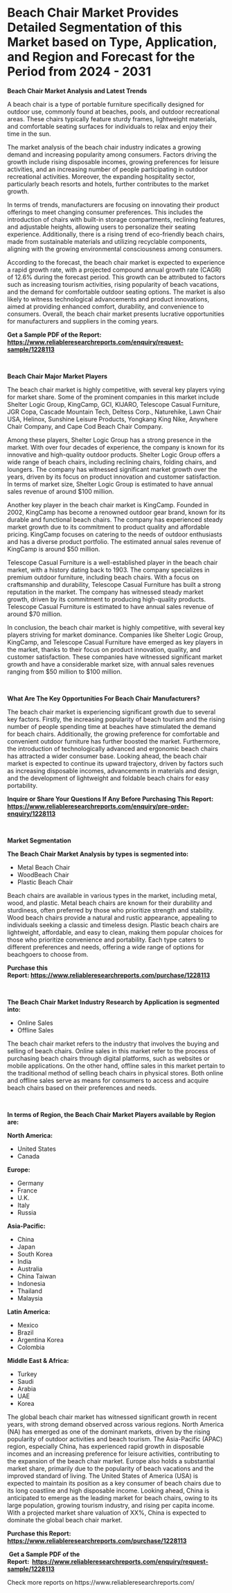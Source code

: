 <p><h1>Beach Chair Market Provides Detailed Segmentation of this Market based on Type, Application, and Region and Forecast for the Period from 2024 - 2031</h1></p><p><strong>Beach Chair Market Analysis and Latest Trends</strong></p>
<p><p>A beach chair is a type of portable furniture specifically designed for outdoor use, commonly found at beaches, pools, and outdoor recreational areas. These chairs typically feature sturdy frames, lightweight materials, and comfortable seating surfaces for individuals to relax and enjoy their time in the sun.</p><p>The market analysis of the beach chair industry indicates a growing demand and increasing popularity among consumers. Factors driving the growth include rising disposable incomes, growing preferences for leisure activities, and an increasing number of people participating in outdoor recreational activities. Moreover, the expanding hospitality sector, particularly beach resorts and hotels, further contributes to the market growth.</p><p>In terms of trends, manufacturers are focusing on innovating their product offerings to meet changing consumer preferences. This includes the introduction of chairs with built-in storage compartments, reclining features, and adjustable heights, allowing users to personalize their seating experience. Additionally, there is a rising trend of eco-friendly beach chairs, made from sustainable materials and utilizing recyclable components, aligning with the growing environmental consciousness among consumers.</p><p>According to the forecast, the beach chair market is expected to experience a rapid growth rate, with a projected compound annual growth rate (CAGR) of 12.6% during the forecast period. This growth can be attributed to factors such as increasing tourism activities, rising popularity of beach vacations, and the demand for comfortable outdoor seating options. The market is also likely to witness technological advancements and product innovations, aimed at providing enhanced comfort, durability, and convenience to consumers. Overall, the beach chair market presents lucrative opportunities for manufacturers and suppliers in the coming years.</p></p>
<p><strong>Get a Sample PDF of the Report:&nbsp; <a href="https://www.reliableresearchreports.com/enquiry/request-sample/1228113">https://www.reliableresearchreports.com/enquiry/request-sample/1228113</a></strong></p>
<p>&nbsp;</p>
<p><strong>Beach Chair Major Market Players</strong></p>
<p><p>The beach chair market is highly competitive, with several key players vying for market share. Some of the prominent companies in this market include Shelter Logic Group, KingCamp, GCI, KIJARO, Telescope Casual Furniture, JGR Copa, Cascade Mountain Tech, Deltess Corp., Naturehike, Lawn Chair USA, Helinox, Sunshine Leisure Products, Yongkang King Nike, Anywhere Chair Company, and Cape Cod Beach Chair Company.</p><p>Among these players, Shelter Logic Group has a strong presence in the market. With over four decades of experience, the company is known for its innovative and high-quality outdoor products. Shelter Logic Group offers a wide range of beach chairs, including reclining chairs, folding chairs, and loungers. The company has witnessed significant market growth over the years, driven by its focus on product innovation and customer satisfaction. In terms of market size, Shelter Logic Group is estimated to have annual sales revenue of around $100 million.</p><p>Another key player in the beach chair market is KingCamp. Founded in 2002, KingCamp has become a renowned outdoor gear brand, known for its durable and functional beach chairs. The company has experienced steady market growth due to its commitment to product quality and affordable pricing. KingCamp focuses on catering to the needs of outdoor enthusiasts and has a diverse product portfolio. The estimated annual sales revenue of KingCamp is around $50 million.</p><p>Telescope Casual Furniture is a well-established player in the beach chair market, with a history dating back to 1903. The company specializes in premium outdoor furniture, including beach chairs. With a focus on craftsmanship and durability, Telescope Casual Furniture has built a strong reputation in the market. The company has witnessed steady market growth, driven by its commitment to producing high-quality products. Telescope Casual Furniture is estimated to have annual sales revenue of around $70 million.</p><p>In conclusion, the beach chair market is highly competitive, with several key players striving for market dominance. Companies like Shelter Logic Group, KingCamp, and Telescope Casual Furniture have emerged as key players in the market, thanks to their focus on product innovation, quality, and customer satisfaction. These companies have witnessed significant market growth and have a considerable market size, with annual sales revenues ranging from $50 million to $100 million.</p></p>
<p>&nbsp;</p>
<p><strong>What Are The Key Opportunities For Beach Chair Manufacturers?</strong></p>
<p><p>The beach chair market is experiencing significant growth due to several key factors. Firstly, the increasing popularity of beach tourism and the rising number of people spending time at beaches have stimulated the demand for beach chairs. Additionally, the growing preference for comfortable and convenient outdoor furniture has further boosted the market. Furthermore, the introduction of technologically advanced and ergonomic beach chairs has attracted a wider consumer base. Looking ahead, the beach chair market is expected to continue its upward trajectory, driven by factors such as increasing disposable incomes, advancements in materials and design, and the development of lightweight and foldable beach chairs for easy portability.</p></p>
<p><strong>Inquire or Share Your Questions If Any Before Purchasing This Report: <a href="https://www.reliableresearchreports.com/enquiry/pre-order-enquiry/1228113">https://www.reliableresearchreports.com/enquiry/pre-order-enquiry/1228113</a></strong></p>
<p>&nbsp;</p>
<p><strong>Market Segmentation</strong></p>
<p><strong>The Beach Chair Market Analysis by types is segmented into:</strong></p>
<p><ul><li>Metal Beach Chair</li><li>WoodBeach Chair</li><li>Plastic Beach Chair</li></ul></p>
<p><p>Beach chairs are available in various types in the market, including metal, wood, and plastic. Metal beach chairs are known for their durability and sturdiness, often preferred by those who prioritize strength and stability. Wood beach chairs provide a natural and rustic appearance, appealing to individuals seeking a classic and timeless design. Plastic beach chairs are lightweight, affordable, and easy to clean, making them popular choices for those who prioritize convenience and portability. Each type caters to different preferences and needs, offering a wide range of options for beachgoers to choose from.</p></p>
<p><strong>Purchase this Report:&nbsp;<a href="https://www.reliableresearchreports.com/purchase/1228113">https://www.reliableresearchreports.com/purchase/1228113</a></strong></p>
<p>&nbsp;</p>
<p><strong>The Beach Chair Market Industry Research by Application is segmented into:</strong></p>
<p><ul><li>Online Sales</li><li>Offline Sales</li></ul></p>
<p><p>The beach chair market refers to the industry that involves the buying and selling of beach chairs. Online sales in this market refer to the process of purchasing beach chairs through digital platforms, such as websites or mobile applications. On the other hand, offline sales in this market pertain to the traditional method of selling beach chairs in physical stores. Both online and offline sales serve as means for consumers to access and acquire beach chairs based on their preferences and needs.</p></p>
<p>&nbsp;</p>
<p><strong>In terms of Region, the Beach Chair Market Players available by Region are:</strong></p>
<p>
    <p> <strong> North America: </strong>
        <ul>
            <li>United States</li>
            <li>Canada</li>
        </ul>
        </p> 
    <p> <strong> Europe: </strong>
        <ul>
            <li>Germany</li>
            <li>France</li>
            <li>U.K.</li>
            <li>Italy</li>
            <li>Russia</li>
        </ul>
        </p> 
    <p> <strong> Asia-Pacific: </strong>
        <ul>
            <li>China</li>
            <li>Japan</li>
            <li>South Korea</li>
            <li>India</li>
            <li>Australia</li>
            <li>China Taiwan</li>
            <li>Indonesia</li>
            <li>Thailand</li>
            <li>Malaysia</li>
        </ul>
        </p> 
    <p> <strong> Latin America: </strong>
        <ul>
            <li>Mexico</li>
            <li>Brazil</li>
            <li>Argentina Korea</li>
            <li>Colombia</li>
        </ul>
        </p> 
    <p> <strong> Middle East & Africa: </strong>
        <ul>
            <li>Turkey</li>
            <li>Saudi</li>
            <li>Arabia</li>
            <li>UAE</li>
            <li>Korea</li>
        </ul>
    </p>
    </p>
<p><p>The global beach chair market has witnessed significant growth in recent years, with strong demand observed across various regions. North America (NA) has emerged as one of the dominant markets, driven by the rising popularity of outdoor activities and beach tourism. The Asia-Pacific (APAC) region, especially China, has experienced rapid growth in disposable incomes and an increasing preference for leisure activities, contributing to the expansion of the beach chair market. Europe also holds a substantial market share, primarily due to the popularity of beach vacations and the improved standard of living. The United States of America (USA) is expected to maintain its position as a key consumer of beach chairs due to its long coastline and high disposable income. Looking ahead, China is anticipated to emerge as the leading market for beach chairs, owing to its large population, growing tourism industry, and rising per capita income. With a projected market share valuation of XX%, China is expected to dominate the global beach chair market.</p></p>
<p><strong>Purchase this Report: <a href="https://www.reliableresearchreports.com/purchase/1228113">https://www.reliableresearchreports.com/purchase/1228113</a></strong></p>
<p>&nbsp;<strong>Get a Sample PDF of the Report:&nbsp;&nbsp;<a href="https://www.reliableresearchreports.com/enquiry/request-sample/1228113">https://www.reliableresearchreports.com/enquiry/request-sample/1228113</a></strong></p>
<p><strong></strong></p>
<p>Check more reports on https://www.reliableresearchreports.com/</p>